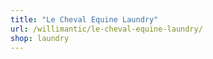 ```yaml
---
title: "Le Cheval Equine Laundry"
url: /willimantic/le-cheval-equine-laundry/
shop: laundry
---
```

